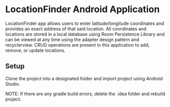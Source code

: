 # LocationFinder Android Application

LocationFinder app allows users to enter latitude/longitude coordinates and provides an exact address of that said location. 
All coordinates and locations are stored in a local database using Room Persistence Library and can be viewed at any time using the adapter design pattern and recyclerview.
CRUD operations are present in this application to add, remove, or update locations.

## Setup

Clone the project into a designated folder and import project using Android Studio.

NOTE: If there are any gradle build errors, delete the .idea folder and rebuild project.
